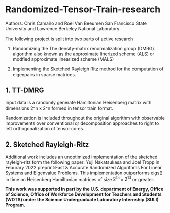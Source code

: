 # Randomized-Tensor-Train-research
Authors: Chris Camaño and Roel Van Beeumen 
San Francisco State University and Lawrence Berkeley National Laboratory 



The following project is split into two parts of active research
1. Randomizing the The density-matrix renormalization group (DMRG) algorithm also known as the approximate linerized scheme (ALS) or modfied approximate linearized scheme (MALS) 

2. Implementing the Sketched Rayleigh Ritz method for the computation of eigenpairs in sparse matrices. 




## 1. TT-DMRG 

Input data is a randomly generate Hamiltonian Heisenberg matrix with dimensions 2^n x 2^n formed in tensor train format. 

Randomization is included throughout the original algorithm with observable improvements over conventional qr decomposition approaches to right to left orthogonalization of tensor cores. 

## 2. Sketched Rayleigh-Ritz 
Additional work includes an unoptimized implementation of  the sketched rayleigh-ritz form the following paper:
Yuji Nakatsukasa and Joel Tropp in Feburary 2022 preprint:Fast & Accurate Randomized Algorithms For Linear Systems and Eigenvalue Problems. 
This implementation outperforms eigs() in time on Heisenberg Hamiltonian matrices of size $2^{13} \times 2^{13}$ or greater. 



**This work was supported in part by the U.S. department of Energy, Office of Science, Office of Workforce Development for Teachers and Students (WDTS) under the Science Undergraduate Laboratory Internship (SULI) Program.**
